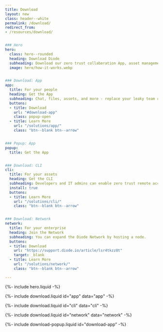 ```yaml
---
title: Download
layout: new
class: header--white
permalink: /download/
redirect_from:
- /resources/download/


### Hero
hero:
  class: hero--rounded
  heading: Download Diode
  subheading: Download our zero trust collaboration App, asset management CLI, and network node.
  image: hero/how-it-works.webp


### Download: App
app:
  title: For your people
  heading: Get the App
  subheading: Chat, files, assets, and more - replace your leaky team collaboration app with Diode.
  buttons:
  - title: Download
    url: "#download-app"
    class: popup-open
  - title: Learn More
    url: "/solutions/app/"
    class: "btn--blank btn--arrow"


### Popup: App
popup:
  title: Get the App


### Download: CLI
cli:
  title: For your assets
  heading: Get the CLI
  subheading: Developers and IT admins can enable zero trust remote access for devices and servers so that the right people and systems can interact.
  install: true
  buttons:
  - title: Learn More
    url: "/solutions/cli/"
    class: "btn--blank btn--arrow"


### Download: Network
network:
  title: For your enterprise
  heading: Join the Network
  subheading: You can expand the Diode Network by hosting a node.
  buttons:
  - title: Download
    url: "https://support.diode.io/article/lsr4tkzz8t"
    target: _blank
  - title: Learn More
    url: "/solutions/network/"
    class: "btn--blank btn--arrow"

---
```


{%- include hero.liquid -%}

{%- include download.liquid id="app" data="app" -%}

{%- include download.liquid id="cli" data="cli" -%}

{%- include download.liquid id="network" data="network" -%}

{%- include download-popup.liquid id="download-app" -%}